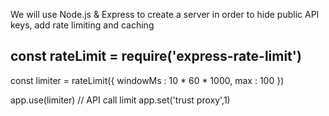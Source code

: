 We will use Node.js & Express to create a server in order to hide public API keys, add rate limiting and caching

## const rateLimit = require('express-rate-limit')

const limiter = rateLimit({
    windowMs : 10 * 60 * 1000,
    max : 100
})

app.use(limiter) // API call limit
app.set('trust proxy',1)
